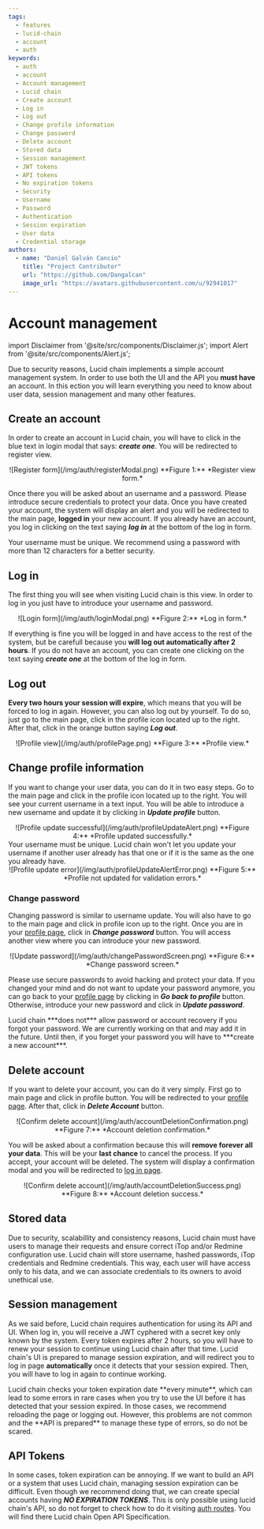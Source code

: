 ```yaml
---
tags:
  - features
  - lucid-chain
  - account
  - auth
keywords:
  - auth
  - account
  - Account management
  - Lucid chain
  - Create account
  - Log in
  - Log out
  - Change profile information
  - Change password
  - Delete account
  - Stored data
  - Session management
  - JWT tokens
  - API tokens
  - No expiration tokens
  - Security
  - Username
  - Password
  - Authentication
  - Session expiration
  - User data
  - Credential storage
authors: 
  - name: "Daniel Galván Cancio"
    title: "Project Contributor"
    url: "https://github.com/Dangalcan"
    image_url: "https://avatars.githubusercontent.com/u/92941017"
---
```


# Account management

import Disclaimer from '@site/src/components/Disclaimer.js';
import Alert from '@site/src/components/Alert.js';

Due to security reasons, Lucid chain implements a simple account management system. In order to use both the UI and the API you **must have** an account. In this ection you will learn everything you need to know about user data, session management and many other features.

## Create an account

In order to create an account in Lucid chain, you will have to click in the blue text in login modal that says: ***create one***. You will be redirected to register view.

<div align="center">
![Register form](/img/auth/registerModal.png)  
**Figure 1:** *Register view form.*
</div>

Once there you will be asked about an username and a password. Please introduce secure credentials to protect your data. Once you have created your account, the system will display an alert and you will be redirected to the main page, **logged in** your new account. If you already have an account, you log in clicking on the text saying ***log in*** at the bottom of the log in form.

<Disclaimer>
Your username must be unique. We recommend using a password with more than 12 characters for a better security.
</Disclaimer>

## Log in

The first thing you will see when visiting Lucid chain is this view. In order to log in you just have to introduce your username and password.

<div align="center" id='login-view'>
![Login form](/img/auth/loginModal.png)  
**Figure 2:** *Log in form.*
</div>

If everything is fine you will be logged in and have access to the rest of the system, but be carefull because you **will log out automatically after 2 hours**. If you do not have an account, you can create one clicking on the text saying ***create one*** at the bottom of the log in form.

## Log out

**Every two hours your session will expire**, which means that you will be forced to log in again. However, you can also log out by yourself. To do so, just go to the main page, click in the profile icon located up to the right. After that, click in the orange button saying ***Log out***.

<div align="center" id='profile-view'>
![Profile view](/img/auth/profilePage.png)  
**Figure 3:** *Profile view.*
</div>

## Change profile information

If you want to change your user data, you can do it in two easy steps. Go to the main page and click in the profile icon located up to the right. You will see your current username in a text input. You will be able to introduce a new username and update it by clicking in ***Update profile*** button.

<div align="center">
![Profile update successful](/img/auth/profileUpdateAlert.png)  
**Figure 4:** *Profile updated successfully.*
</div>

<Disclaimer>
Your username must be unique. Lucid chain won't let you update your username if another user already has that one or if it is the same as the one you already have.

<div align="center">
![Profile update error](/img/auth/profileUpdateAlertError.png)  
**Figure 5:** *Profile not updated for validation errors.*
</div>

</Disclaimer>

### Change password

Changing password is similar to username update. You will also have to go to the main page and click in profile icon up to the right. Once you are in your [profile page](#profile-view), click in ***Change password*** button. You will access another view where you can introduce your new password.

<div align="center">
![Update password](/img/auth/changePasswordScreen.png)  
**Figure 6:** *Change password screen.*
</div>

Please use secure passwords to avoid hacking and protect your data. If you changed your mind and do not want to update your password anymore, you can go back to your [profile page](#profile-view) by clicking in ***Go back to profile*** button. Otherwise, introduce your new password and click in ***Update password***.

<Alert>
Lucid chain ***does not*** allow password or account recovery if you forgot your password. We are currently working on that and may add it in the future. Until then, if you forget your password you will have to ***create a new account***.
</Alert>

## Delete account

If you want to delete your account, you can do it very simply. First go to main page and click in profile button. You will be redirected to your [profile page](#profile-view). After that, click in ***Delete Account*** button.

<div align="center">
![Confirm delete account](/img/auth/accountDeletionConfirmation.png)  
**Figure 7:** *Account deletion confirmation.*
</div>

You will be asked about a confirmation because this will **remove forever all your data**. This will be your **last chance** to cancel the process. If you accept, your account will be deleted. The system will display a confirmation modal and you will be redirected to [log in page](#login-view).

<div align="center">
![Confirm delete account](/img/auth/accountDeletionSuccess.png)  
**Figure 8:** *Account deletion success.*
</div>

## Stored data

Due to security, scalabillity and consistency reasons, Lucid chain must have users to manage their requests and ensure correct iTop and/or Redmine configuration use. Lucid chain will store username, hashed passwords, iTop credentials and Redmine credentials. This way, each user will have access only to his data, and we can associate credentials to its owners to avoid unethical use.

## Session management

As we said before, Lucid chain requires authentication for using its API and UI. When log in, you will receive a JWT cyphered with a secret key only known by the system. Every token expires after 2 hours, so you will have to renew your session to continue using Lucid chain after that time. Lucid chain's UI is prepared to manage session expiration, and will redirect you to log in page **automatically** once it detects that your session expired. Then, you will have to log in again to continue working.

<Disclaimer>
Lucid chain checks your token expiration date **every minute**, which can lead to some errors in rare cases when you try to use the UI before it has detected that your session expired. In those cases, we recommend reloading the page or logging out. However, this problems are not common and the **API is prepared** to manage these type of errors, so do not be scared.
</Disclaimer>

## API Tokens

In some cases, token expiration can be annoying. If we want to build an API or a system that uses Lucid chain, managing session expiration can be difficult. Even though we recommend doing that, we can create special accounts having ***NO EXPIRATION TOKENS***. This is only possible using lucid chain's API, so do not forget to check how to do it visiting [auth routes](../../Lucid%20chain%20API/Auth%20routes/Auth%20routes.md). You will find there Lucid chain Open API Specification.